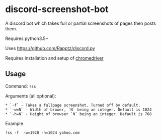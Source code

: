 # discord-screenshot-bot
A discord bot which takes full or partial screenshots of pages then posts them.

Requires python3.5+

Uses https://github.com/Rapptz/discord.py

Requires installation and setup of [chromedriver](https://sites.google.com/a/chromium.org/chromedriver/)

## Usage

Command: `!ss`

Arguments (all optional):

    * `-f` - Takes a fullpage screenshot. Turned off by default.
    * `-w=N` - Width of brower, `N` being an integer. Default is 1024
    * `-h=N` - Height of browser `N` being an integer. Default is 768
 
Example

`!ss -f  -w=1920 -h=1024 yahoo.com`
